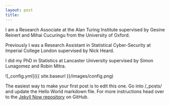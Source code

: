 ```yaml
---
layout: post
title: 
---
```

I am a Research Associate at the Alan Turing Institute supervised by Gesine Reinert and Mihai Cucuringu from the University of Oxford.

Previously I was a Research Assistant in Statistical Cyber-Security at Imperial College London supervised by Nick Heard.

I did my PhD in Statistics at Lancaster University supervised by Simon Lunagomez and Robin Mitra.

![_config.yml]({{ site.baseurl }}/images/config.png)

The easiest way to make your first post is to edit this one. Go into /_posts/ and update the Hello World markdown file. For more instructions head over to the [Jekyll Now repository](https://github.com/barryclark/jekyll-now) on GitHub.

